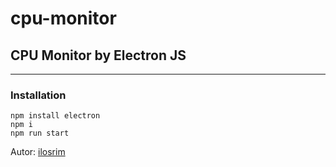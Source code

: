 # cpu-monitor
## CPU Monitor by Electron JS

-----
### Installation
```shell
npm install electron
npm i
npm run start
```

Autor: [ilosrim](t.me/ilosrim)
